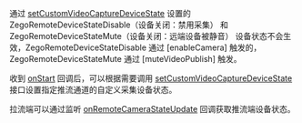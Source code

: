 <div class="mk-warning">

通过 [setCustomVideoCaptureDeviceState](@setCustomVideoCaptureDeviceState) 设置的 ZegoRemoteDeviceStateDisable（设备关闭：禁用采集） 和 ZegoRemoteDeviceStateMute（设备关闭：远端设备被静音） 设备状态不会生效，ZegoRemoteDeviceStateDisable 通过 [enableCamera] 触发的，ZegoRemoteDeviceStateMute 通过 [muteVideoPublish] 触发。
</div>

收到 [onStart](@onStart) 回调后，可以根据需要调用 [setCustomVideoCaptureDeviceState](@setCustomVideoCaptureDeviceState) 接口设置指定推流通道的自定义采集设备状态。

拉流端可以通过监听 [onRemoteCameraStateUpdate](@onRemoteCameraStateUpdate) 回调获取推流端设备状态。
